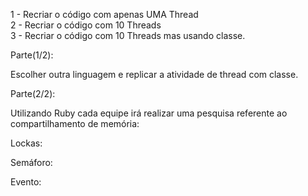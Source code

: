 1 - Recriar o código com apenas UMA Thread \
2 - Recriar o código com 10 Threads \
3 - Recriar o código com 10 Threads mas usando classe.



Parte(1/2):

Escolher outra linguagem e replicar a atividade de thread com classe.

Parte(2/2):

Utilizando Ruby cada equipe irá realizar uma pesquisa referente ao compartilhamento de memória:

Lockas:

Semáforo:

Evento:
